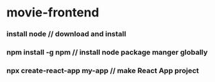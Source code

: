 # movie-frontend

### install node // download and install
### npm install -g npm // install node package manger globally
### npx create-react-app my-app // make React App project